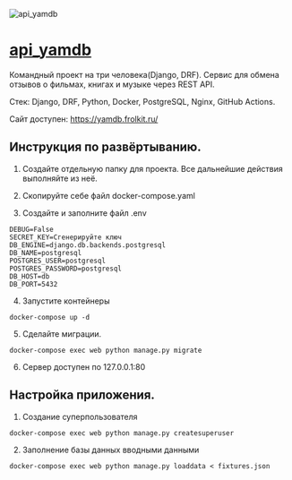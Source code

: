 ![api_yamdb](https://github.com/frolkit/api_yamdb/workflows/api_yamdb/badge.svg)

# [api_yamdb](https://yamdb.frolkit.ru/)
Командный проект на три человека(Django, DRF). Сервис для обмена отзывов о фильмах, книгах и музыке через REST API.

Стек: Django, DRF, Python, Docker, PostgreSQL, Nginx, GitHub Actions.

Сайт доступен: https://yamdb.frolkit.ru/

## Инструкция по развёртыванию.
1. Создайте отдельную папку для проекта. Все дальнейшие действия выполняйте из неё.

2. Скопируйте себе файл docker-compose.yaml

3. Создайте и заполните файл .env
```
DEBUG=False
SECRET_KEY=Сгенерируйте ключ
DB_ENGINE=django.db.backends.postgresql
DB_NAME=postgresql
POSTGRES_USER=postgresql
POSTGRES_PASSWORD=postgresql
DB_HOST=db
DB_PORT=5432
```

4. Запустите контейнеры
```
docker-compose up -d
```

5. Сделайте миграции.
```
docker-compose exec web python manage.py migrate
```

6. Сервер доступен по 127.0.0.1:80

## Настройка приложения.

1. Создание суперпользователя
```
docker-compose exec web python manage.py createsuperuser
```

2. Заполнение базы данных вводными данными
```
docker-compose exec web python manage.py loaddata < fixtures.json
```

